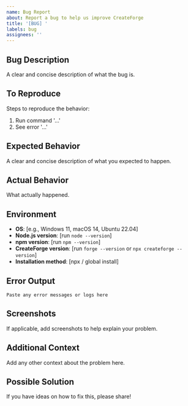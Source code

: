 ```yaml
---
name: Bug Report
about: Report a bug to help us improve CreateForge
title: '[BUG] '
labels: bug
assignees: ''
---
```


## Bug Description
A clear and concise description of what the bug is.

## To Reproduce
Steps to reproduce the behavior:
1. Run command '...'
2. See error '...'

## Expected Behavior
A clear and concise description of what you expected to happen.

## Actual Behavior
What actually happened.

## Environment
- **OS**: [e.g., Windows 11, macOS 14, Ubuntu 22.04]
- **Node.js version**: [run `node --version`]
- **npm version**: [run `npm --version`]
- **CreateForge version**: [run `forge --version` or `npx createforge --version`]
- **Installation method**: [npx / global install]

## Error Output
```
Paste any error messages or logs here
```

## Screenshots
If applicable, add screenshots to help explain your problem.

## Additional Context
Add any other context about the problem here.

## Possible Solution
If you have ideas on how to fix this, please share!
